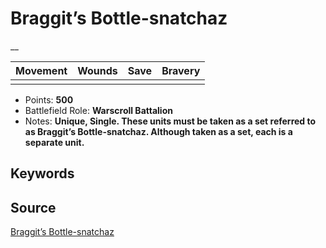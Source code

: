 # Braggit’s Bottle-snatchaz

__


| Movement | Wounds | Save | Bravery |
|:--------:|:------:|:----:|:-------:|
|  |  |  |  |

* Points: **500**
* Battlefield Role: **Warscroll Battalion**
* Notes: **Unique, Single. These units must be taken as a set referred to as Braggit’s Bottle-snatchaz. Although taken as a set, each is a separate unit.**

## Keywords



## Source

[Braggit’s Bottle-snatchaz](https://wahapedia.ru/aos3/factions/orruk-warclans/Braggit-s-Bottle-snatchaz)
